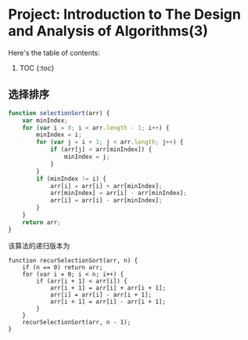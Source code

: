# Project: Introduction to The Design and Analysis of Algorithms(3)

Here's the table of contents:

1. TOC
{:toc}

## 选择排序

```javascript
function selectionSort(arr) {
    var minIndex;
    for (var i = 0; i < arr.length - 1; i++) {
        minIndex = i;
        for (var j = i + 1; j < arr.length; j++) {
            if (arr[j] < arr[minIndex]) {
                minIndex = j;
            }
        }
        if (minIndex != i) {
            arr[i] = arr[i] + arr[minIndex];
            arr[minIndex] = arr[i] - arr[minIndex];
            arr[i] = arr[i] - arr[minIndex];
        }
    }
    return arr;
}
```

该算法的递归版本为

```
function recurSelectionSort(arr, n) {
    if (n == 0) return arr;
    for (var i = 0; i < n; i++) {
        if (arr[i + 1] < arr[i]) {
            arr[i + 1] = arr[i] + arr[i + 1];
            arr[i] = arr[i] - arr[i + 1];
            arr[i + 1] = arr[i] - arr[i + 1];
        }
    }
    recurSelectionSort(arr, n - 1);
}
```
